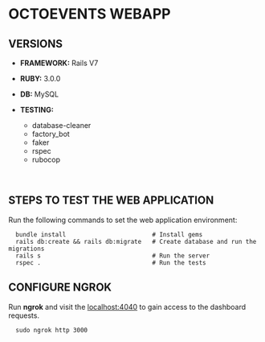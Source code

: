 # OCTOEVENTS WEBAPP

## VERSIONS

- **FRAMEWORK:** Rails V7

- **RUBY:**  3.0.0

- **DB:** MySQL

- **TESTING:**
  + database-cleaner
  + factory_bot
  + faker
  + rspec
  + rubocop

<br/>

## STEPS TO TEST THE WEB APPLICATION

Run the following commands to set the web application environment:

```shell
  bundle install                        # Install gems
  rails db:create && rails db:migrate   # Create database and run the migrations
  rails s                               # Run the server
  rspec .                               # Run the tests
```

## CONFIGURE NGROK

Run **ngrok** and visit the [localhost:4040](http://localhost:4040) to gain access to the dashboard requests.

```shell
  sudo ngrok http 3000
```
